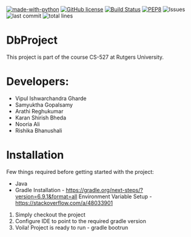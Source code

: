 [![made-with-python](https://img.shields.io/badge/Made%20with-Python-1f425f.svg)](https://www.python.org/)
[![GitHub license](https://img.shields.io/github/license/Naereen/StrapDown.js.svg)](https://github.com/Naereen/StrapDown.js/blob/master/LICENSE)
[![Build Status](https://app.travis-ci.com/karanbheda/DbProject.svg?branch=master)](https://app.travis-ci.com/karanbheda/DbProject)
[![PEP8](https://img.shields.io/badge/code%20style-pep8-orange.svg)](https://www.python.org/dev/peps/pep-0008/)
![Issues](https://img.shields.io/github/issues/karanbheda/DbProject)
![last commit](https://img.shields.io/github/last-commit/karanbheda/DbProject)
![total lines](https://img.shields.io/tokei/lines/github/karanbheda/DbProject)

# DbProject
This project is part of the course CS-527 at Rutgers University.

# Developers:
- Vipul Ishwarchandra Gharde
- Samyuktha Gopalsamy 
- Arathi Reghukumar
- Karan Shirish Bheda 
- Nooria Ali
- Rishika Bhanushali



# Installation
Few things required before getting started with the project:
 - Java 
 - Gradle 
      Installation - https://gradle.org/next-steps/?version=6.9.1&format=all
      Environment Variable Setup - https://stackoverflow.com/a/48033901
      
1. Simply checkout the project
2. Configure IDE to point to the required gradle version
3. Voila! Project is ready to run - gradle bootrun
